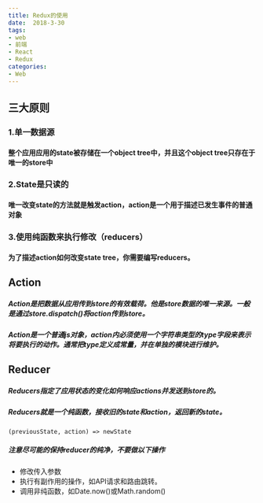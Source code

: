 ```yaml
---
title: Redux的使用
date:  2018-3-30
tags:
- web
- 前端
- React
- Redux
categories:
- Web
---
```

## 三大原则
### 1.单一数据源
#### 整个应用应用的state被存储在一个object tree中，并且这个object tree只存在于唯一的store中
### 2.State是只读的
#### 唯一改变state的方法就是触发action，action是一个用于描述已发生事件的普通对象
### 3.使用纯函数来执行修改（reducers）
#### 为了描述action如何改变state tree，你需要编写reducers。

## Action
##### Action是把数据从应用传到store的有效载荷。他是store数据的唯一来源。一般是通过store.dispatch()将action传到store。
##### Action是一个普通js对象，action内必须使用一个字符串类型的type字段来表示将要执行的动作。通常把type定义成常量，并在单独的模块进行维护。

## Reducer
##### Reducers指定了应用状态的变化如何响应actions并发送到store的。
##### Reducers就是一个纯函数，接收旧的state和action，返回新的state。
```
(previousState, action) => newState
```
##### 注意尽可能的保持reducer的纯净，不要做以下操作
* 修改传入参数
* 执行有副作用的操作，如API请求和路由跳转。
* 调用非纯函数，如Date.now()或Math.random()
